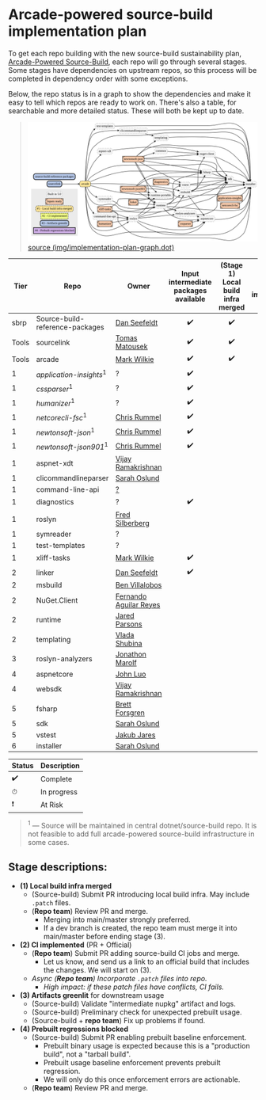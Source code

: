 # Arcade-powered source-build implementation plan

To get each repo building with the new source-build sustainability plan, [Arcade-Powered Source-Build](./README.md), each repo will go through several stages. Some stages have dependencies on upstream repos, so this process will be completed in dependency order with some exceptions.

Below, the repo status is in a graph to show the dependencies and make it easy to tell which repos are ready to work on. There's also a table, for searchable and more detailed status. These will both be kept up to date.

> ![](img/implementation-plan-graph.svg)  
> [source (img/implementation-plan-graph.dot)](img/implementation-plan-graph.dot)

| Tier | Repo | Owner | Input intermediate packages available | (Stage 1)<br>Local build infra merged | (Stage 2)<br>CI implemented | (Stage 3)<br>Artifacts greenlit | (Stage 4)<br>Prebuilt regressions blocked |
| --- | --- | --- | :---: | :---: | :---: | :---: | :---: |
| sbrp | Source-build-reference-packages | [Dan Seefeldt](https://github.com/dseefeld) | ✔️ | ✔️ | ✔️ | ✔️ | |
| Tools | sourcelink | [Tomas Matousek](https://github.com/tmat) | ✔️ | ✔️ | ✔️ | ✔️ | |
| Tools | arcade | [Mark Wilkie](https://github.com/markwilkie) | ✔️ | ✔️ | | | |
| 1 | *application-insights*<sup>1</sup> | ? | ✔️ | | | | |
| 1 | *cssparser*<sup>1</sup> | ? | ✔️ | | | | |
| 1 | *humanizer*<sup>1</sup> | ? | ✔️ | | | | |
| 1 | *netcorecli-fsc*<sup>1</sup> | [Chris Rummel](https://github.com/crummel) | ✔️ | | | | |
| 1 | *newtonsoft-json*<sup>1</sup> | [Chris Rummel](https://github.com/crummel) | ✔️ | | | | |
| 1 | *newtonsoft-json901*<sup>1</sup> | [Chris Rummel](https://github.com/crummel) | ✔️ | | | | |
| 1 | aspnet-xdt | [Vijay Ramakrishnan](https://github.com/vijayrkn) | | | | | |
| 1 | clicommandlineparser | [Sarah Oslund](https://github.com/sfoslund) | | | | | |
| 1 | command-line-api | [?](https://github.com/) | | | | | |
| 1 | diagnostics | ? | ✔️ | | | | |
| 1 | roslyn | [Fred Silberberg](https://github.com/333fred) | | | | | |
| 1 | symreader | ? | | | | | |
| 1 | test-templates | ? | | | | | |
| 1 | xliff-tasks | [Mark Wilkie](https://github.com/markwilkie) | ✔️ | | | | |
| 2 | linker | [Dan Seefeldt](https://github.com/dseefeld) | ✔️ | | | | |
| 2 | msbuild | [Ben Villalobos](https://github.com/BenVillalobos) | | | | | |
| 2 | NuGet.Client | [Fernando Aguilar Reyes](https://github.com/dominoFire) | | | | | |
| 2 | runtime | [Jared Parsons](https://github.com/jaredpar) | | | | | |
| 2 | templating | [Vlada Shubina](https://github.com/vlada-shubina) | | | | | |
| 3 | roslyn-analyzers | [Jonathon Marolf](https://github.com/jmarolf) | | | | | |
| 4 | aspnetcore | [John Luo](https://github.com/JunTaoLuo) | | | | | |
| 4 | websdk | [Vijay Ramakrishnan](https://github.com/vijayrkn) | | | | | |
| 5 | fsharp | [Brett Forsgren](https://github.com/brettfo) | | | | | |
| 5 | sdk | [Sarah Oslund](https://github.com/sfoslund) | | | | | |
| 5 | vstest | [Jakub Jares](https://github.com/nohwnd) | | | | | |
| 6 | installer | [Sarah Oslund](https://github.com/sfoslund) | | | | | |

| Status | Description |
| --- | --- |
| ✔️ | Complete |
| ⏱ | In progress |
| ❗ | At Risk |

> <sup>1</sup> — Source will be maintained in central dotnet/source-build repo. It is not feasible to add full arcade-powered source-build infrastructure in some cases.

## Stage descriptions:
  - **(1) Local build infra merged**
    - (Source-build) Submit PR introducing local build infra. May include `.patch` files.
    - (**Repo team**) Review PR and merge.
      - Merging into main/master strongly preferred.
      - If a dev branch is created, the repo team must merge it into main/master before ending stage (3).
  - **(2) CI implemented** (PR + Official)
    - (**Repo team**) Submit PR adding source-build CI jobs and merge.
      - Let us know, and send us a link to an official build that includes the changes. We will start on (3).
    - *Async (**Repo team**) Incorporate `.patch` files into repo.*
      - *High impact: if these patch files have conflicts, CI fails.*
  - **(3) Artifacts greenlit** for downstream usage
    - (Source-build) Validate "intermediate nupkg" artifact and logs.
    - (Source-build) Preliminary check for unexpected prebuilt usage.
    - (Source-build + **repo team**) Fix up problems if found.
  - **(4) Prebuilt regressions blocked**
    - (Source-build) Submit PR enabling prebuilt baseline enforcement.
      - Prebuilt binary usage is expected because this is a "production build", not a "tarball build".
      - Prebuilt usage baseline enforcement prevents prebuilt regression.
      - We will only do this once enforcement errors are actionable.
    - (**Repo team**) Review PR and merge.
